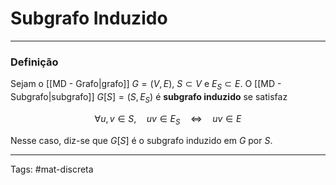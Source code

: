 # Subgrafo Induzido

---

### Definição

Sejam o [[MD - Grafo|grafo]] $G=(V,E)$, $S \subset V$ e $E_S \subset E$. O [[MD - Subgrafo|subgrafo]] $G[S]=(S,E_S)$ é **subgrafo induzido** se satisfaz

$$
\forall u,v \in S, \quad uv \in E_S \quad\iff\quad uv \in E 
$$

Nesse caso, diz-se que $G[S]$ é o subgrafo induzido em $G$ por $S$.

---

Tags: #mat-discreta 
